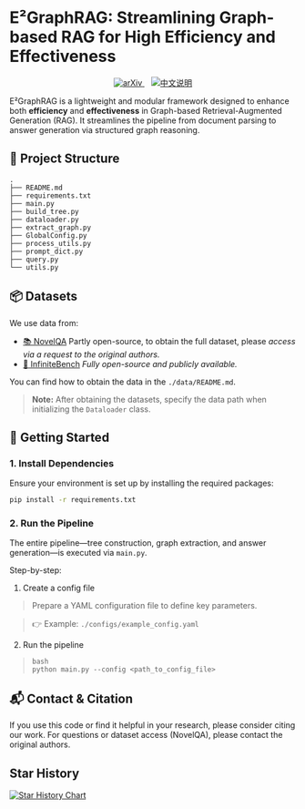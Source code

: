 # E²GraphRAG: Streamlining Graph-based RAG for High Efficiency and Effectiveness

<p align="center">
  <a href="https://arxiv.org/abs/2505.24226" target="_blank">
    <img src="https://img.shields.io/badge/arXiv-2505.24226-b31b1b?logo=arxiv&logoColor=white&style=for-the-badge" alt="arXiv">
  </a>
  &nbsp;&nbsp;
  <a href="./README_zh.md">
    <img src="https://img.shields.io/badge/文档-中文版-blue?style=for-the-badge&logo=readthedocs&logoColor=white" alt="中文说明">
  </a>
</p>

E²GraphRAG is a lightweight and modular framework designed to enhance both **efficiency** and **effectiveness** in Graph-based Retrieval-Augmented Generation (RAG). It streamlines the pipeline from document parsing to answer generation via structured graph reasoning.

## 📁 Project Structure

```
.
├── README.md
├── requirements.txt
├── main.py
├── build_tree.py
├── dataloader.py
├── extract_graph.py
├── GlobalConfig.py
├── process_utils.py
├── prompt_dict.py
├── query.py
└── utils.py
```

## 📦 Datasets

We use data from:

- [📚 NovelQA](https://huggingface.co/datasets/NovelQA/NovelQA)
  Partly open-source, to obtain the full dataset, please *access via a request to the original authors.*
- [🔁 InfiniteBench](https://github.com/OpenBMB/InfiniteBench)
  *Fully open-source and publicly available.*

You can find how to obtain the data in the `./data/README.md`.

> **Note:** After obtaining the datasets, specify the data path when initializing the `Dataloader` class.

## 🚀 Getting Started

### 1. Install Dependencies

Ensure your environment is set up by installing the required packages:

```bash
pip install -r requirements.txt
```

### 2. Run the Pipeline

The entire pipeline—tree construction, graph extraction, and answer generation—is executed via `main.py`.

Step-by-step:

1. Create a config file

> Prepare a YAML configuration file to define key parameters.

> 👉 Example: `./configs/example_config.yaml`

2. Run the pipeline

> ```
> bash
> python main.py --config <path_to_config_file>
> ```

## 📬 Contact & Citation

If you use this code or find it helpful in your research, please consider citing our work. For questions or dataset access (NovelQA), please contact the original authors.

## Star History

[![Star History Chart](https://api.star-history.com/svg?repos=YiboZhao624/E-2GraphRAG&type=Date)](https://www.star-history.com/#YiboZhao624/E-2GraphRAG&Date)
